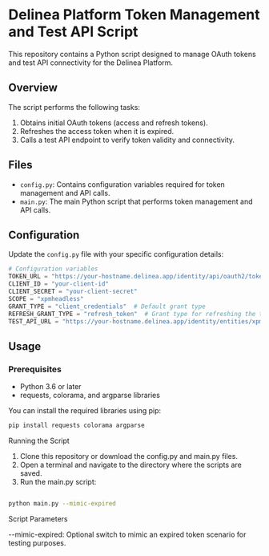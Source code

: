 # Delinea Platform Token Management and Test API Script

This repository contains a Python script designed to manage OAuth tokens and test API connectivity for the Delinea Platform.

## Overview

The script performs the following tasks:
1. Obtains initial OAuth tokens (access and refresh tokens).
2. Refreshes the access token when it is expired.
3. Calls a test API endpoint to verify token validity and connectivity.

## Files

- `config.py`: Contains configuration variables required for token management and API calls.
- `main.py`: The main Python script that performs token management and API calls.

## Configuration

Update the `config.py` file with your specific configuration details:

```python
# Configuration variables
TOKEN_URL = "https://your-hostname.delinea.app/identity/api/oauth2/token/xpmplatform"
CLIENT_ID = "your-client-id"
CLIENT_SECRET = "your-client-secret"
SCOPE = "xpmheadless"  
GRANT_TYPE = "client_credentials"  # Default grant type
REFRESH_GRANT_TYPE = "refresh_token"  # Grant type for refreshing the token
TEST_API_URL = "https://your-hostname.delinea.app/identity/entities/xpmusers?detail=true"  # Test API endpoint
```

## Usage
### Prerequisites
- Python 3.6 or later
- requests, colorama, and argparse libraries

You can install the required libraries using pip:

``` bash
pip install requests colorama argparse
```

Running the Script
1. Clone this repository or download the config.py and main.py files.
2. Open a terminal and navigate to the directory where the scripts are saved.
3. Run the main.py script:
``` bash

python main.py --mimic-expired
```

Script Parameters

--mimic-expired: Optional switch to mimic an expired token scenario for testing purposes.
